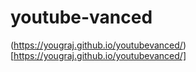# youtube-vanced
(https://yougraj.github.io/youtubevanced/)[https://yougraj.github.io/youtubevanced/]
